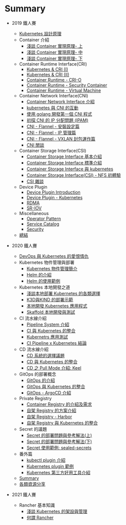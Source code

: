 # Summary

* 2019 鐵人賽
    * [Kubernetes 設計原理](2019/overview/day1.md)
    * Container 介紹
        * [淺談 Container 實現原理- 上](2019/container/day2.md)
        * [淺談 Container 實現原理- 中](2019/container/day3.md)
        * [淺談 Container 實現原理- 下](2019/container/day4.md)
    * Container Runtime Interface(CRI)
        * [Kubernetes & CRI (I)](2019/runtime/day5.md)
        * [Kubernetes & CRI (II)](2019/runtime/day6.md)
        * [Container Runtime - CRI-O](2019/runtime/day7.md)
        * [Container Runtime - Security Container](2019/runtime/day8.md)
        * [Container Runtime - Virtual Machine](2019/runtime/day9.md)
    * Container Network Interface(CNI)
        * [Container Network Interface 介紹](2019/network/day10.md)
        * [kubernetes 與 CNI 的互動](2019/network/day11.md)
        * [使用 golang 開發第一個 CNI 程式](2019/network/day12.md)
        * [初探 CNI 的 IP 分配問題 (IPAM)](2019/network/day13.md)
        * [CNI - Flannel - 安裝設定篇](2019/network/day14.md)
        * [CNI - Flannel - IP 管理篇](2019/network/day15.md)
        * [CNI - Flannel - VXLAN 封包運作篇](2019/network/day16.md)
        * [CNI 閒談](2019/network/day17.md)
    * Container Storage Interface(CSI)
        * [Container Storage Interface 基本介紹](2019/storage/day18.md)
        * [Container Storage Interface 標準介紹](2019/storage/day19.md)
        * [Container Storage Interface 與 kubernetes](2019/storage/day20.md)
        * [Container Storage Interface(CSI) - NFS 初體驗](2019/storage/day21.md)
        * [CSI 雜談](2019/storage/day22.md)
    * Device Plugin
        * [Device Plugin Introduction](2019/device-plugin/day23.md)
        * [Device Plugin - Kubernetes](2019/device-plugin/day24.md)
        * [RDMA](2019/device-plugin/day25.md)
        * [SR-IOV](2019/device-plugin/day26.md)
    * Miscellaneous
        * [Operator Pattern](2019/extension/day27.md)
        * [Service Catalog](2019/extension/day28.md)
        * [Security](2019/security/day29.md)
    * [總結](2019/summary/day30.md)



* 2020 鐵人賽
    * [DevOps 與 Kubernetes 的愛恨情仇](2020/overview/day1.md)
    * Kubernetes 物件管理與部署
        * [Kubernetes 物件管理簡介](2020/application/day2.md)
        * [Helm 的介紹](2020/application/day3.md)
        * [Helm 的使用範例](2020/application/day4.md)
    * Kubernetes 本地開發之道
        * [淺談本地部署 Kubernetes 的各類選擇](2020/local/day5.md)
        * [K3D與KIND 的部署示範](2020/local/day6.md)
        * [本地開發 Kubernetes 應用程式](2020/local/day7.md)
        * [Skaffold  本地開發與測試](2020/local/day8.md)
    * CI 流水線介紹
        * [Pipeline System 介紹](2020/ci/day9.md)
        * [CI 與 Kubernetes 的整合](2020/ci/day10.md)
        * [Kubernetrs 應用測試](2020/ci/day11.md)
        * [CI Pipeline x Kubernetes 結論](2020/ci/day12.md)
    * CD 流水線介紹
        * [CD 系統的選擇議題](2020/cd/day13.md)
        * [CD 與 Kubernetes 的整合](2020/cd/day14.md)
        * [CD 之 Pull Mode 介紹: Keel](2020/cd/day15.md)
    * GitOps 的部署概念
        * [GitOps 的介紹](2020/gitops/day16.md)
        * [GitOps 與 Kubernetes 的整合](2020/gitops/day17.md)
        * [GitOps - ArgoCD 介紹](2020/gitops/day18.md)
    * Private Registry
        * [Container Registry 的介紹及需求](2020/registry/day19.md)
        * [自架 Registry 的方案介紹](2020/registry/day20.md)
        * [自架 Registry - Harbor](2020/registry/day21.md)
        * [自架 Registry 與 Kubernetes 的整合](2020/registry/day22.md)
    * Secret 的議題
        * [Secret 的部署問題與參考解法(上)](2020/secret/day23.md)
        * [Secret 的部署問題與參考解法(下)](2020/secret/day24.md)
        * [Secret 使用範例: sealed-secrets](2020/secret/day25.md)
    * 番外篇
        * [kubectl plugin 介紹](2020/plugin/day26.md)
        * [Kubernetes plugin 範例](2020/plugin/day27.md)
        * [Kubernetes 第三方好用工具介紹](2020/plugin/day28.md)
    * [Summary](2020/summary/day29.md)
    * [各類資源分享](2020/summary/day30.md)

* 2021 鐵人賽
    * Rancher 基本知識
        * [淺談 Kubernetes 的架設與管理](2021/day1.md)
        * [何謂 Rancher](2021/day2.md)